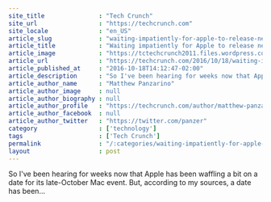 ```yaml
---
site_title               : "Tech Crunch"
site_url                 : "https://techcrunch.com"
site_locale              : "en_US"
article_slug             : "waiting-impatiently-for-apple-to-release-new-macs-youll-get-them-on-october-27th"
article_title            : "Waiting impatiently for Apple to release new Macs? You’ll get them on October 27th"
article_image            : "https://tctechcrunch2011.files.wordpress.com/2016/04/p10102431.jpg?w=764&h=400&crop=1"
article_url              : "https://techcrunch.com/2016/10/18/waiting-impatiently-for-apple-to-release-new-macs-youll-get-them-on-october-27th/"
article_published_at     : "2016-10-18T14:12:47-02:00"
article_description      : "So I've been hearing for weeks now that Apple has been waffling a bit on a date for its late-October Mac event. But, according to my sources, a date has been..."
article_author_name      : "Matthew Panzarino"
article_author_image     : null
article_author_biography : null
article_author_profile   : "https://techcrunch.com/author/matthew-panzarino/"
article_author_facebook  : null
article_author_twitter   : "https://twitter.com/panzer"
category                 : ['technology']
tags                     : ['Tech Crunch']
permalink                : "/:categories/waiting-impatiently-for-apple-to-release-new-macs-youll-get-them-on-october-27th/"
layout                   : post
---
```


So I've been hearing for weeks now that Apple has been waffling a bit on a date for its late-October Mac event. But, according to my sources, a date has been...
